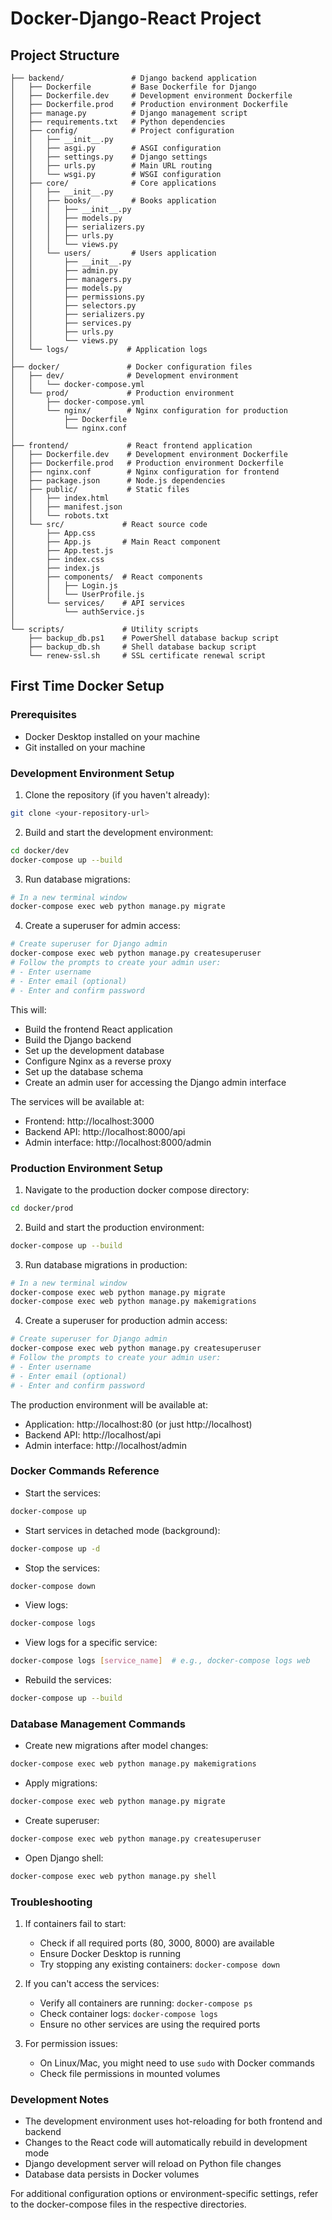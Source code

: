# Docker-Django-React Project

## Project Structure

```
├── backend/               # Django backend application
│   ├── Dockerfile         # Base Dockerfile for Django
│   ├── Dockerfile.dev     # Development environment Dockerfile
│   ├── Dockerfile.prod    # Production environment Dockerfile
│   ├── manage.py          # Django management script
│   ├── requirements.txt   # Python dependencies
│   ├── config/            # Project configuration
│   │   ├── __init__.py
│   │   ├── asgi.py        # ASGI configuration
│   │   ├── settings.py    # Django settings
│   │   ├── urls.py        # Main URL routing
│   │   └── wsgi.py        # WSGI configuration
│   ├── core/              # Core applications
│   │   ├── __init__.py
│   │   ├── books/         # Books application
│   │   │   ├── __init__.py
│   │   │   ├── models.py
│   │   │   ├── serializers.py
│   │   │   ├── urls.py
│   │   │   └── views.py
│   │   └── users/         # Users application
│   │       ├── __init__.py
│   │       ├── admin.py
│   │       ├── managers.py
│   │       ├── models.py
│   │       ├── permissions.py
│   │       ├── selectors.py
│   │       ├── serializers.py
│   │       ├── services.py
│   │       ├── urls.py
│   │       └── views.py
│   └── logs/             # Application logs
│
├── docker/               # Docker configuration files
│   ├── dev/              # Development environment
│   │   └── docker-compose.yml
│   └── prod/             # Production environment
│       ├── docker-compose.yml
│       └── nginx/        # Nginx configuration for production
│           ├── Dockerfile
│           └── nginx.conf
│
├── frontend/             # React frontend application
│   ├── Dockerfile.dev    # Development environment Dockerfile
│   ├── Dockerfile.prod   # Production environment Dockerfile
│   ├── nginx.conf        # Nginx configuration for frontend
│   ├── package.json      # Node.js dependencies
│   ├── public/           # Static files
│   │   ├── index.html
│   │   ├── manifest.json
│   │   └── robots.txt
│   └── src/             # React source code
│       ├── App.css
│       ├── App.js       # Main React component
│       ├── App.test.js
│       ├── index.css
│       ├── index.js
│       ├── components/  # React components
│       │   ├── Login.js
│       │   └── UserProfile.js
│       └── services/    # API services
│           └── authService.js
│
└── scripts/             # Utility scripts
    ├── backup_db.ps1    # PowerShell database backup script
    ├── backup_db.sh     # Shell database backup script
    └── renew-ssl.sh     # SSL certificate renewal script
```

## First Time Docker Setup

### Prerequisites
- Docker Desktop installed on your machine
- Git installed on your machine

### Development Environment Setup

1. Clone the repository (if you haven't already):
```bash
git clone <your-repository-url>
```

2. Build and start the development environment:
```bash
cd docker/dev
docker-compose up --build
```

3. Run database migrations:
```bash
# In a new terminal window
docker-compose exec web python manage.py migrate
```

4. Create a superuser for admin access:
```bash
# Create superuser for Django admin
docker-compose exec web python manage.py createsuperuser
# Follow the prompts to create your admin user:
# - Enter username
# - Enter email (optional)
# - Enter and confirm password
```

This will:
- Build the frontend React application
- Build the Django backend
- Set up the development database
- Configure Nginx as a reverse proxy
- Set up the database schema
- Create an admin user for accessing the Django admin interface

The services will be available at:
- Frontend: http://localhost:3000
- Backend API: http://localhost:8000/api
- Admin interface: http://localhost:8000/admin

### Production Environment Setup

1. Navigate to the production docker compose directory:
```bash
cd docker/prod
```

2. Build and start the production environment:
```bash
docker-compose up --build
```

3. Run database migrations in production:
```bash
# In a new terminal window
docker-compose exec web python manage.py migrate
docker-compose exec web python manage.py makemigrations
```

4. Create a superuser for production admin access:
```bash
# Create superuser for Django admin
docker-compose exec web python manage.py createsuperuser
# Follow the prompts to create your admin user:
# - Enter username
# - Enter email (optional)
# - Enter and confirm password
```

The production environment will be available at:
- Application: http://localhost:80 (or just http://localhost)
- Backend API: http://localhost/api
- Admin interface: http://localhost/admin

### Docker Commands Reference

- Start the services:
```bash
docker-compose up
```

- Start services in detached mode (background):
```bash
docker-compose up -d
```

- Stop the services:
```bash
docker-compose down
```

- View logs:
```bash
docker-compose logs
```

- View logs for a specific service:
```bash
docker-compose logs [service_name]  # e.g., docker-compose logs web
```

- Rebuild the services:
```bash
docker-compose up --build
```



### Database Management Commands

- Create new migrations after model changes:
```bash
docker-compose exec web python manage.py makemigrations
```

- Apply migrations:
```bash
docker-compose exec web python manage.py migrate
```

- Create superuser:
```bash
docker-compose exec web python manage.py createsuperuser
```

- Open Django shell:
```bash
docker-compose exec web python manage.py shell
```

### Troubleshooting

1. If containers fail to start:
   - Check if all required ports (80, 3000, 8000) are available
   - Ensure Docker Desktop is running
   - Try stopping any existing containers: `docker-compose down`

2. If you can't access the services:
   - Verify all containers are running: `docker-compose ps`
   - Check container logs: `docker-compose logs`
   - Ensure no other services are using the required ports

3. For permission issues:
   - On Linux/Mac, you might need to use `sudo` with Docker commands
   - Check file permissions in mounted volumes

### Development Notes

- The development environment uses hot-reloading for both frontend and backend
- Changes to the React code will automatically rebuild in development mode
- Django development server will reload on Python file changes
- Database data persists in Docker volumes

For additional configuration options or environment-specific settings, refer to the docker-compose files in the respective directories.
